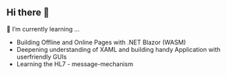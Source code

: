 ## Hi there 👋
🌱 I’m currently learning ...

 - Building Offline and Online Pages with .NET Blazor (WASM)
 - Deepening understanding of XAML and building handy Application with userfriendly GUIs
 - Learning the HL7 - message-mechanism
<!--
**k0mbinator/k0mbinator** is a ✨ _special_ ✨ repository because its `README.md` (this file) appears on your GitHub profile.

Here are some ideas to get you started:

- 🔭 I’m currently working on ...
- 🌱 I’m currently learning ...
- 👯 I’m looking to collaborate on ...
- 🤔 I’m looking for help with ...
- 💬 Ask me about ...
- 📫 How to reach me: ...
- 😄 Pronouns: ...
- ⚡ Fun fact: ...
-->
